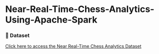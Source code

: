 # Near-Real-Time-Chess-Analytics-Using-Apache-Spark

### 📂 Dataset  
[Click here to access the Near Real-Time Chess Analytics Dataset](https://drive.google.com/drive/folders/1vf0XyWu4MIYRl9DlpaNYl7hBfaVCIjq9?usp=sharing)
